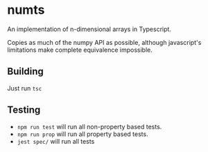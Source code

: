 # numts
An implementation of n-dimensional arrays in Typescript.

Copies as much of the numpy API as possible, although javascript's limitations make complete equivalence impossible.

## Building
Just run `tsc`

## Testing
* `npm run test` will run all non-property based tests.
* `npm run prop` will run all property based tests.
* `jest spec/` will run all tests

